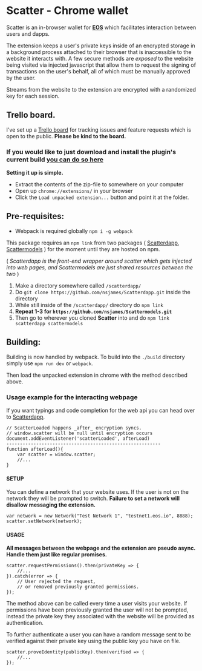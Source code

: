 # Scatter - Chrome wallet


Scatter is an in-browser wallet for **[EOS](https://eos.io/)** which facilitates interaction between users and dapps.

The extension keeps a user's private keys inside of an encrypted storage in a background process attached to their browser that is inaccessible to the website it interacts with. A few secure methods are *exposed* to the website being visited via injected javascript that allow them to request the signing of transactions on the user's behalf, all of which must be manually approved by the user.

Streams from the website to the extension are encrypted with a randomized key for each session.




## Trello board.

I've set up a [Trello board](https://trello.com/b/lP7Sj6eA) for tracking issues and feature requests which is open to the public.
**Please be kind to the board.**


### If you would like to just download and install the plugin's current build [you can do so here](https://github.com/nsjames/Scatter/raw/master/scatter.zip)

**Setting it up is simple.**
* Extract the contents of the zip-file to somewhere on your computer
* Open up `chrome://extensions/` in your browser
* Click the `Load unpacked extension...` button and point it at the folder.




## Pre-requisites:

* Webpack is required globally `npm i -g webpack`

This package requires an `npm link` from two packages 
( [Scatterdapp](https://github.com/nsjames/Scatterdapp), 
[Scattermodels](https://github.com/nsjames/Scattermodels) ) 
for the moment until they are hosted on npm. 

( _Scatterdapp is the front-end wrapper around scatter which gets injected into web pages, 
and Scattermodels are just shared resources between the two_ )

1) Make a directory somewhere called `/scatterdapp/`
2) Do `git clone https://github.com/nsjames/Scatterdapp.git` inside the directory
3) While still inside of the `/scatterdapp/` directory do `npm link`
4) **Repeat 1-3 for `https://github.com/nsjames/Scattermodels.git`**
5) Then go to wherever you cloned **Scatter** into and do `npm link scatterdapp scattermodels`


## Building:

Building is now handled by webpack. To build into the `./build` directory simply use `npm run dev` or `webpack`.

Then load the unpacked extension in chrome with the method described above.





### Usage example for the interacting webpage

If you want typings and code completion for the web api you can head over to [Scatterdapp](https://github.com/nsjames/Scatterdapp).

```
// ScatterLoaded happens _after_ encryption syncs.
// window.scatter will be null until encryption occurs
document.addEventListener('scatterLoaded', afterLoad)
---------------------------------------------------------
function afterLoad(){
    var scatter = window.scatter;
    //...
}
```
    
#### SETUP

You can define a network that your website uses. If the user is not on the network they will be prompted to switch. 
**Failure to set a network will disallow messaging the extension.**
```
var network = new Network("Test Network 1", "testnet1.eos.io", 8888);
scatter.setNetwork(network);
```

#### USAGE

**All messages between the webpage and the extension are pseudo async. Handle them just like regular promises.**

```
scatter.requestPermissions().then(privateKey => {
    //...
}).catch(error => {
    // User rejected the request, 
    // or removed previously granted permissions.
});
```

The method above can be called every time a user visits your website.
If permissions have been previously granted the user will
not be prompted, instead the private key they associated with
the website will be provided as authentication.

To further authenticate a user you can have a random message sent to be
verified against their private key using the public key you have on file.
```
scatter.proveIdentity(publicKey).then(verified => {
    //...
});
```




